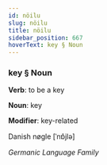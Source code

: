 ```yaml
---
id: nöilu
slug: nöilu
title: nöilu
sidebar_position: 667
hoverText: key § Noun
---
```


### key § Noun

**Verb**: to be a key

**Noun**: key

**Modifier**: key-related

Danish nøgle [ˈnɒ̽jlə]

*Germanic Language Family*